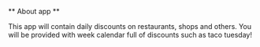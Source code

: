 ** About app **

This app will contain daily discounts on restaurants, shops and others.
You will be provided with week calendar full of discounts such as taco tuesday!
